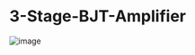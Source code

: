 # 3-Stage-BJT-Amplifier
![image](https://github.com/LucasSu02/3-Stage-BJT-Amplifier/assets/107900771/24c23990-5ebd-4ef0-8f79-04b97a7ec4ad)
